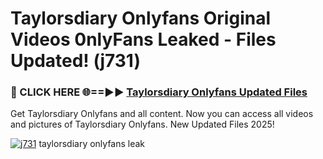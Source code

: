 # Taylorsdiary Onlyfans Original Videos 0nlyFans Leaked - Files Updated! (j731)

<h3>🔴 CLICK HERE 🌐==►► <a href="https://tinyurl.com/2wckxsce" rel="nofollow">Taylorsdiary Onlyfans Updated Files</a></h3>

Get Taylorsdiary Onlyfans and all content. Now you can access all videos and pictures of Taylorsdiary Onlyfans. New Updated Files 2025!

[![j731](https://i.imgur.com/AFduVYN.gif)](https://tinyurl.com/2wckxsce)
taylorsdiary onlyfans leak
